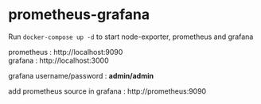 # prometheus-grafana

Run `docker-compose up -d` to start node-exporter, prometheus and grafana

prometheus : http://localhost:9090  
grafana : http://localhost:3000

grafana username/password : __admin/admin__

add prometheus source in grafana : http://prometheus:9090
